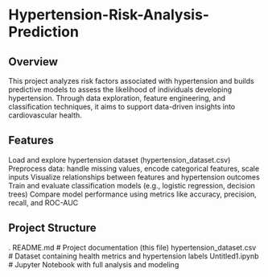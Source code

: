 # Hypertension-Risk-Analysis-Prediction

## Overview

This project analyzes risk factors associated with hypertension and builds predictive models to assess the likelihood of individuals developing hypertension. Through data exploration, feature engineering, and classification techniques, it aims to support data-driven insights into cardiovascular health.

## Features

Load and explore hypertension dataset (hypertension_dataset.csv)
Preprocess data: handle missing values, encode categorical features, scale inputs
Visualize relationships between features and hypertension outcomes
Train and evaluate classification models (e.g., logistic regression, decision trees)
Compare model performance using metrics like accuracy, precision, recall, and ROC-AUC

## Project Structure
.
README.md                     # Project documentation (this file)
hypertension_dataset.csv      # Dataset containing health metrics and hypertension labels
Untitled1.ipynb               # Jupyter Notebook with full analysis and modeling

